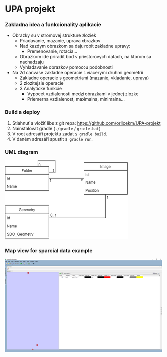 # UPA projekt
### Zakladna idea a funkcionality aplikacie
* Obrazky su v stromovej strukture zloziek
  * Priadavanie, mazanie, uprava obrazkov
  * Nad kazdym obrazkom sa daju robit zakladne upravy:
    * Premenovanie, rotacia...
  * Obrazkom ide priradit bod v priestorovych datach, na ktorom sa nachadzaju
  * Vyhladavanie obrazkov pomocou podobnosti
* Na 2d canvase zakladne operacie s viacerymi druhmi geometrii
  * Zakladne operacie s geometriami (mazanie, vkladanie, uprava)
  * 2 zlozitejsie operacie
  * 3 Analyticke funkcie 
    * Vypocet vzdialenosti medzi obrazkami v jednej zlozke
    * Priemerna vzdialenost, maximalna, minimalna...

### Build a deploy
1. Stiahnuť a vložiť libs z git repa: https://github.com/orlicekm/UPA-projekt
2. Nainstalovat gradle (`./gradle` / `gradle.bat`)
3. V root adresáři projektu zadat `$ gradle build`.
4. V daném adresáři spustit `$ gradle run`.

### UML diagram
![UMLDiagram](doc/UML.png)

### Map view for sparcial data example
![MapViewForSpatialDataExample](doc/MapViewForSpatialDataExample.png)
